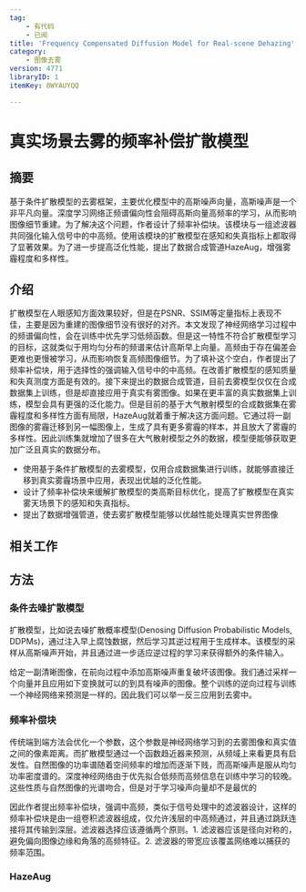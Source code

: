 ```yaml
---
tag:
    - 有代码
    - 已阅
title: 'Frequency Compensated Diffusion Model for Real-scene Dehazing'
category:
    - 图像去雾
version: 4771
libraryID: 1
itemKey: 8WYAUYQQ

---
```

# 真实场景去雾的频率补偿扩散模型

## 摘要

基于条件扩散模型的去雾框架，主要优化模型中的高斯噪声向量，高斯噪声是一个非平凡向量。深度学习网络正频谱偏向性会阻碍高斯向量高频率的学习，从而影响图像细节重建。为了解决这个问题，作者设计了频率补偿块。该模块与一组滤波器共同强化输入信号中的中高频。使用该模块的扩散模型在感知和失真指标上都取得了显著效果。为了进一步提高泛化性能，提出了数据合成管道HazeAug，增强雾霾程度和多样性。

## 介绍

扩散模型在人眼感知方面效果较好，但是在PSNR、SSIM等定量指标上表现不佳，主要是因为重建的图像细节没有很好的对齐。本文发现了神经网络学习过程中的频谱偏向性，会在训练中优先学习低频函数。但是这一特性不符合扩散模型学习的目标，这就类似于用均匀分布的频谱来估计高斯早上向量。高频由于存在偏差会更难也更慢被学习，从而影响恢复高频图像细节。为了填补这个空白，作者提出了频率补偿块，用于选择性的强调输入信号中的中高频。在改善扩散模型的感知质量和失真测度方面是有效的。接下来提出的数据合成管道，目前去雾模型仅仅在合成数据集上训练，但是却直接应用于真实有雾图像。如果在更丰富的真实数据集上训练，模型会具有更强的泛化能力。但是目前的基于大气散射模型的合成数据集在雾霾程度和多样性方面有局限，HazeAug就着重于解决这方面问题。它通过将一副图像的雾霾迁移到另一幅图像上，生成了具有更多雾霾的样本，并且放大了雾霾的多样性。因此训练集就增加了很多在大气散射模型之外的数据，模型便能够获取更加广泛且真实的数据分布。

*   使用基于条件扩散模型的去雾模型，仅用合成数据集进行训练，就能够直接迁移到真实雾霾场景中应用，表现出优越的泛化性能。
*   设计了频率补偿块来缓解扩散模型的类高斯目标优化，提高了扩散模型在真实雾天场景下的感知和失真指标。
*   提出了数据增强管道，使去雾扩散模型能够以优越性能处理真实世界图像

## 相关工作

## 方法

### 条件去噪扩散模型

扩散模型，比如说去噪扩散概率模型(Denosing Diffusion Probabilistic Models, DDPMs)，通过注入早上腐蚀数据，然后学习其逆过程用于生成样本。该模型的采样从高斯噪声开始，并且通过进一步适应逆过程的学习来获得额外的条件输入。

给定一副清晰图像，在前向过程中添加高斯噪声重复破坏该图像。我们通过采样一个向量并且应用如下变换就可以的到具有噪声的图像。整个训练的逆向过程与训练一个神经网络来预测是一样的。因此我们可以举一反三应用到去雾中。

### 频率补偿块

传统端到端方法会优化一个参数，这个参数是神经网络学习到的去雾图像和真实值之间的像素距离。而扩散模型通过一个函数趋近器来预测，从频域上来看更具有启发性。自然图像的功率谱随着空间频率的增加而逐渐下贱，而高斯噪声是服从均匀功率密度谱的。深度神经网络由于优先拟合低频而高频信息在训练中学习的较晚。这些性质与自然图像的光谱吻合，但是对于学习噪声向量却不是最优的

因此作者提出频率补偿块，强调中高频，类似于信号处理中的滤波器设计，这样的频率补偿块是由一组卷积滤波器组成，仅允许浅层的中高频通过，并且通过跳跃连接将其传输到深层。滤波器选择应该遵循两个原则。1. 滤波器应该是径向对称的，避免偏向图像边缘和角落的高频特征。2. 滤波器的带宽应该覆盖网络难以捕获的频率范围。

### HazeAug

